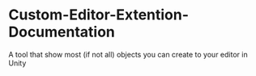 # Custom-Editor-Extention-Documentation
A tool that show most (if not all) objects you can create to your editor in Unity

